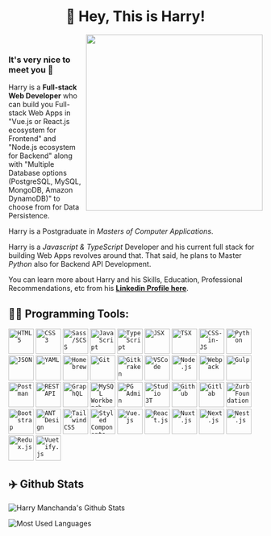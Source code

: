 <h1 align="center">🤘 Hey, This is Harry!</h1>

<img align="right" src="https://firebasestorage.googleapis.com/v0/b/harry-manchanda.appspot.com/o/code.png?alt=media&token=88024a0c-d1c0-4ab6-aabf-894a76b51083" height="350" width="350">

<p>&nbsp;</p>

### It's very nice to meet you 🙌

Harry is a **Full-stack Web Developer** who can build you Full-stack Web Apps in "Vue.js or React.js ecosystem for Frontend" and "Node.js ecosystem for Backend" along with "Multiple Database options (PostgreSQL, MySQL, MongoDB, Amazon DynamoDB)" to choose from for Data Persistence.

Harry is a Postgraduate in _Masters of Computer Applications_.

Harry is a _Javascript & TypeScript_ Developer and his current full stack for building Web Apps revolves around that. That said, he plans to Master _Python_ also for Backend API Development.

You can learn more about Harry and his Skills, Education, Professional Recommendations, etc from his [**Linkedin Profile here**](https://www.linkedin.com/in/harrymanchanda/).

<h2>🏄‍♂️ Programming Tools:</h2>

<code><img alt="HTML 5" title="HTML 5" height="50" src="https://www.flaticon.com/svg/static/icons/svg/919/919827.svg"></code>
<code><img alt="CSS 3" title="CSS 3" height="50" src="https://www.flaticon.com/svg/static/icons/svg/919/919826.svg"></code>
<code><img alt="Sass/SCSS" title="Sass/SCSS" height="50" src="https://www.flaticon.com/svg/static/icons/svg/919/919831.svg"></code>
<code><img alt="JavaScript" title="JavaScript" height="50" src="https://www.flaticon.com/svg/static/icons/svg/136/136530.svg"></code>
<code><img alt="TypeScript" title="TypeScript" height="50" src="https://www.flaticon.com/svg/static/icons/svg/919/919832.svg"></code>
<code><img alt="JSX" title="JSX" height="50" src="https://www.flaticon.com/svg/static/icons/svg/541/541490.svg"></code>
<code><img alt="TSX" title="TSX" height="50" src="https://www.flaticon.com/svg/static/icons/svg/541/541501.svg"></code>
<code><img alt="CSS-in-JS" title="CSS-in-JS" height="50" src="https://www.flaticon.com/svg/static/icons/svg/3094/3094320.svg"></code>
<code><img alt="Python" title="Python" height="50" src="https://www.flaticon.com/svg/static/icons/svg/1387/1387537.svg"></code>
<code><img alt="JSON" title="JSON" height="50" src="https://www.flaticon.com/svg/static/icons/svg/136/136525.svg"></code>
<code><img alt="YAML" title="YAML" height="50" src="https://www.flaticon.com/svg/static/icons/svg/187/187689.svg"></code>
<code><img alt="Homebrew" title="Homebrew" height="50" src="https://brew.sh/assets/img/homebrew-256x256.png"></code>
<code><img alt="Git" title="Git" height="50" src="https://www.flaticon.com/svg/static/icons/svg/2111/2111288.svg"></code>
<code><img alt="Gitkraken" title="Gitkraken" height="50" src="https://www.gitkraken.com/downloads/brand-assets/gitkraken-logo-dark-sq.png"></code>
<code><img alt="VSCode" title="VSCode" height="50" src="https://upload.wikimedia.org/wikipedia/commons/9/9a/Visual_Studio_Code_1.35_icon.svg"></code>
<code><img alt="Node.js" title="Node.js" height="50" src="https://www.flaticon.com/svg/static/icons/svg/919/919825.svg"></code>
<code><img alt="Webpack" title="Webpack" height="50" src="https://raw.githubusercontent.com/webpack/media/master/logo/icon.svg"></code>
<code><img alt="Gulp" title="Gulp" height="50" src="https://upload.wikimedia.org/wikipedia/commons/7/72/Gulp.js_Logo.svg"></code>
<code><img alt="Postman" title="Postman" height="50" src="https://www.postman.com/assets/logos/postman-logo-stacked.svg"></code>
<code><img alt="REST API" title="Rest API" height="50" src="https://www.flaticon.com/svg/static/icons/svg/3094/3094456.svg"></code>
<code><img alt="GraphQL" title="GraphQL" height="50" src="https://upload.wikimedia.org/wikipedia/commons/1/17/GraphQL_Logo.svg"></code>
<code><img alt="MySQL Workbench" title="MySQL Workbench" height="50" src="https://upload.wikimedia.org/wikipedia/commons/thumb/0/0e/Antu_mysql-workbench.svg/240px-Antu_mysql-workbench.svg.png"></code>
<code><img alt="PG Admin" title="PG Admin" height="50" src="https://upload.wikimedia.org/wikipedia/commons/thumb/c/c0/Antu_pgadmin.svg/240px-Antu_pgadmin.svg.png"></code>
<code><img alt="Studio 3T" title="Studio 3T" height="50" src="https://webassets.mongodb.com/_com_assets/cms/3T_Logo_pos@1.75x-6sxhbwp9mx.png"></code>
<code><img alt="Github" title="Github" height="50" src="https://www.flaticon.com/svg/static/icons/svg/2111/2111425.svg"></code>
<code><img alt="Gitlab" title="Gitlab" height="50" src="https://upload.wikimedia.org/wikipedia/commons/1/18/GitLab_Logo.svg"></code>
<code><img alt="Zurb Foundation" title="Zurb Foundation" height="50" src="https://get.foundation/assets/img/learn/features/svgs/code-reduction-01.svg"></code>
<code><img alt="Bootstrap" title="Bootstrap" height="50" src="https://upload.wikimedia.org/wikipedia/commons/b/b2/Bootstrap_logo.svg"></code>
<code><img alt="ANT Design" title="ANT Design" height="50" src="https://gw.alipayobjects.com/zos/rmsportal/KDpgvguMpGfqaHPjicRK.svg"></code>
<code><img alt="Tailwind CSS" title="Tailwind CSS" height="50" src="https://tailwindcss.com/_next/static/media/twitter-square.18b32c43e6fa4c8ee7db66330112a331.png"></code>
<code><img alt="Styled Components" title="Styled Components" height="50" src="https://raw.githubusercontent.com/styled-components/brand/master/styled-components.svg"></code>
<code><img alt="Vue.js" title="Vue.js" height="50" src="https://upload.wikimedia.org/wikipedia/commons/9/95/Vue.js_Logo_2.svg"></code>
<code><img alt="React.js" title="React.js" height="50" src="https://upload.wikimedia.org/wikipedia/commons/a/a7/React-icon.svg"></code>
<code><img alt="Nuxt.js" title="Nuxt.js" height="50" src="https://nuxtjs.org/logos/nuxt-square.svg"></code>
<code><img alt="Next.js" title="Next.js" height="50" src="https://cdn.worldvectorlogo.com/logos/next-js.svg"></code>
<code><img alt="Nest.js" title="Nest.js" height="50" src="https://d33wubrfki0l68.cloudfront.net/e937e774cbbe23635999615ad5d7732decad182a/26072/logo-small.ede75a6b.svg"></code>
<code><img alt="Redux.js" title="Redux.js" height="50" src="https://upload.wikimedia.org/wikipedia/commons/4/49/Redux.png"></code>
<code><img alt="Vuetify.js" title="Vuetify.js" height="50" src="https://seeklogo.com/images/V/vuetify-logo-3BCF73C928-seeklogo.com.png"></code>

<h2>✈️ Github Stats</h2>

![Harry Manchanda's Github Stats](https://github-readme-stats.vercel.app/api?username=IamManchanda&count_private=true&show_icons=true&theme=tokyonight&hide=contribs)

![Most Used Languages](https://github-readme-stats.vercel.app/api/top-langs/?username=IamManchanda&theme=tokyonight&langs_count=10&layout=compact&hide=makefile,objective-c,java,c)
